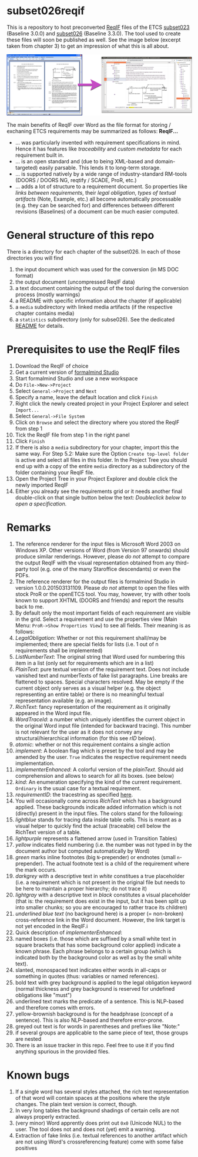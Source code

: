 subset026reqif
==============

This is a repository to host preconverted [ReqIF](http://www.omg.org/spec/ReqIF/) files of the ETCS [subset023](http://www.era.europa.eu/Document-Register/Pages/New-Annex-A-for-ETCS-Baseline-3-and-GSM-R-Baseline-0.aspx) (Baseline 3.0.0) and [subset026](http://www.era.europa.eu/Document-Register/Pages/New-Annex-A-for-ETCS-Baseline-3-and-GSM-R-Baseline-0.aspx) (Baseline 3.3.0). The tool used to create these files will soon be published as well.
See the image below (excerpt taken from chapter 3) to get an impression of what this is all about.

![Visualization of tool input and output](/conversion_visualized.png?raw=true "Original *.doc and generated *.reqif")


The main benefits of ReqIF over Word as the file format for storing / exchaning ETCS requirements may be summarized as follows: **ReqIF...**

* ... was particularly invented with requirement specifications in mind. Hence it has features like *traceability* and *custom metadata* for each requirement built in.
* ... is an open standard and (due to being XML-based and domain-targeted) easily parsable. This lends it to long-term storage.
* ... is supported natively by a wide range of industry-standard RM-tools (DOORS / DOORS NG, reqtify / SCADE, ProR, etc.)
* ... adds a lot of structure to a requirement document. So properties like *links between requirements*, their *legal obligation*, *types of textual artifacts* (Note, Example, etc.) all become automatically processable (e.g. they can be searched for) and differences between different revisions (Baselines) of a document can be much easier computed.


# General structure of this repo

There is a directory for each chapter of the subset026. In each of those directories you will find

1. the input document which was used for the conversion (in MS DOC format)
2. the output document (uncompressed ReqIF data)
3. a text document containing the output of the tool during the conversion process (mostly warnings)
4. a README with specific information about the chapter (if applicable)
5. a `media` subdirectory with linked media artifacts (if the respective chapter contains media)
6. a `statistics` subdirectory (only for subse026). See the dedicated [README](/subset026/README.md) for details.

# Prerequisites to use the ReqIF files

1. Download the ReqIF of choice
2. Get a current version of [formalmind Studio](http://formalmind.com/studio)
3. Start formalmind Studio and use a new workspace
4. Do `File->New->Project`
 1. Select `General->Project` and `Next`
 2. Specify a name, leave the default location and click `Finish`
5. Right click the newly created project in your Project Explorer and select `Import...`
 1. Select `General->File System`
 2. Click on `Browse` and select the directory where you stored the ReqIF from step 1
 3. Tick the ReqIF file from step 1 in the right panel
 4. Click `Finish`
6. If there is also a `media` subdirectory for your chapter, import this the same way. For Step 5.2: Make sure the Option `Create top-level folder` is active and select all files in this folder. In the Project Tree you should end up with a copy of the entire `media` directory as a subdirectory of the folder containing your ReqIF file.
7. Open the Project Tree in your Project Explorer and double click the newly imported ReqIF
 1. Either you already see the requirements grid or it needs another final double-click on that single button below the text: *Doubleclick below to open a specification.*


# Remarks

1. The reference renderer for the input files is Microsoft Word 2003 on Windows XP. Other versions of Word (from Version 97 onwards) should produce similar renderings. However, please *do not* attempt to compare the output ReqIF with the visual representation obtained from any third-party tool (e.g. one of the many Staroffice descendants) or even the PDFs.
2. The reference renderer for the output files is formalmind Studio in version 1.0.0.201503131109. Please *do not* attempt to open the files with stock ProR or the openETCS tool. You may, however, try with other tools known to support XHTML (DOORS and friends) and report the results back to me.
3. By default only the most important fields of each requirement are visible in the grid. Select a requirement and use the properties view (Main Menu: `ProR->Show Properties View`) to see all fields. Their meaning is as follows:
 1. *LegalObligation*: Whether or not this requirement shall/may be implemented; there are special fields for lists (i.e. 1 out of n requirements shall be implemented)
 2. *ListNumberText*: The original string that Word used for numbering this item in a list (only set for requirements which are in a list)
 3. *PlainText*: pure textual version of the requirement text. Does not include vanished text and numberTexts of fake list paragraphs. Line breaks are flattened to spaces. Special characters resolved. May be empty if the current object only serves as a visual helper (e.g. the object representing an entire table) or there is no meaningful textual representation available (e.g. an image).
 4. *RichText*: fancy representation of the requirement as it originally appeared in the Word input file.
 5. *WordTraceId*: a number which uniquely identifies the current object in the original Word input file (intended for backward tracing). This number is not relevant for the user as it does not convey any structural/hierarchical information (for this see *rID* below).
 6. *atomic*: whether or not this requirement contains a single action
 7. *implement*: A boolean flag which is preset by the tool and may be amended by the user. `True` indicates the respective requirement needs implementation.
 8. *implementerEnhanced*: A colorful version of the *plainText*. Should aid comprehension and allows to search for all its boxes. (see below)
 9. *kind*: An enumeration specifying the kind of the current requirement. `Ordinary` is the usual case for a textual requirement.
 10. *requirementID*: the tracestring as specified [here](https://github.com/openETCS/toolchain/issues/437).
4. You will occasionally come across *RichText* which has a background applied. These backgrounds indicate added information which is not (directly) present in the input files. The colors stand for the following:
 1. *lightblue* stands for tracing data inside table cells. This is meant as a visual helper to quickly find the actual (traceable) cell below the RichText version of a table.
 2. *lightpurple* represents a flattened arrow (used in Transition Tables)
 3. *yellow* indicates field numbering (i.e. the number was not typed in by the document author but computed automatically by Word)
 4. *green* marks inline footnotes (big `N`-prepender) or endnotes (small `n`-prepender). The actual footnote text is a child of the requirement where the mark occurs.
 5. *darkgrey* with a descriptive text in *white* constitues a true placeholder (i.e. a requirement which is not present in the original file but needs to be here to maintain a proper hierarchy; do not trace it)
 6. *lightgray* with a descriptive text in *black* constitutes a visual placeholder (that is: the requirement does exist in the input, but it has been split up into smaller chunks; so you are encouraged to rather trace its children)
 7. *underlined blue text* (no background here) is a proper (= non-broken) cross-reference link in the Word document. However, the link target is not yet encoded in the ReqIF.i
5. Quick description of *implementerEnhanced*:
 1. named boxes (i.e. those which are suffixed by a small white text in square brackets that has some background color applied) indicate a known phrase. Each phrase belongs to a certain group (which is indicated both by the background color as well as by the small white text).
 2. slanted, monospaced text indicates either words in all-caps or something in quotes (thus: variables or named references).
 3. bold text with grey background is applied to the legal obligation keyword (normal thickness and grey background is reserved for undefined obligations like "must")
 4. underlined text marks the predicate of a sentence. This is NLP-based and therefore comes with errors.
 5. yellow-brownish background is for the headphrase (concept of a sentence). This is also NLP-based and therefore error-prone.
 6. greyed out text is for words in parentheses and prefixes like "Note:"
 7. if several groups are applicable to the same piece of text, those groups are nested
6. There is an issue tracker in this repo. Feel free to use it if you find anything spurious in the provided files.


# Known bugs

1. If a single word has several styles attached, the rich text representation of that word will contain spaces at the positions where the style changes. The plain text version is correct, though.
2. In very long tables the background shadings of certain cells are not always properly extracted.
3. (very minor) Word apprently does print out `0x0` (Unicode NUL) to the user. The tool does not and does not (yet) emit a warning.
4. Extraction of fake links (i.e. textual references to another artifact which are not using Word's crossreferencing feature) come with some false positives
